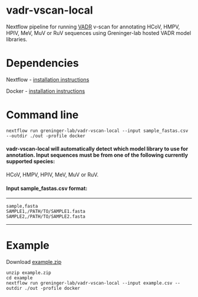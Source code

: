 # vadr-vscan-local
Nextflow pipeline for running [VADR](https://github.com/ncbi/vadr) v-scan for annotating HCoV, HMPV, HPIV, MeV, MuV or RuV sequences using Greninger-lab hosted VADR model libraries. 

# Dependencies
Nextflow - [installation instructions](https://www.nextflow.io/docs/latest/install.html)

Docker - [installation instructions](https://docs.docker.com/get-started/get-docker/)

# Command line
    nextflow run greninger-lab/vadr-vscan-local --input sample_fastas.csv --outdir ./out -profile docker

#### vadr-vscan-local will automatically detect which model library to use for annotation.  Input sequences must be from one of the following currently supported species:
HCoV, HMPV, HPIV, MeV, MuV or RuV.

#### Input sample_fastas.csv format:
---------
    sample,fasta
    SAMPLE1,/PATH/TO/SAMPLE1.fasta
    SAMPLE2,/PATH/TO/SAMPLE2.fasta
---------

# Example 
Download [example.zip](https://github.com/greninger-lab/vadr-vscan-local/raw/refs/heads/main/assets/example.zip)
    
    unzip example.zip
    cd example
    nextflow run greninger-lab/vadr-vscan-local --input example.csv --outdir ./out -profile docker





